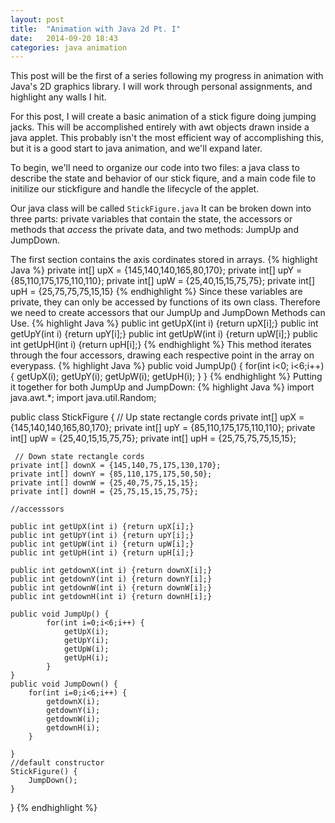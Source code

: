 ```yaml
---
layout: post
title:  "Animation with Java 2d Pt. I"
date:   2014-09-20 18:43
categories: java animation
---
```


This post will be the first of a series following my progress in animation  with Java's 2D graphics library. I will work through personal assignments, and highlight any walls I hit. 

For this post, I will create a basic animation of a stick figure doing jumping jacks. This will be accomplished entirely with awt objects drawn inside a java applet. This probably isn't the most efficient way of accomplishing this, but it is a good start to java animation, and we'll expand later. 

To begin, we'll need to organize our code into two files: a java class to describe the state and behavior of our stick fiqure, and a main code file to initilize our stickfigure and handle the lifecycle of the applet. 

Our java class will be called `StickFigure.java` It can be broken down into three parts: private variables that contain the state, the accessors or methods that *access* the private data, and two methods: JumpUp and JumpDown.

The first section contains the axis cordinates stored in arrays. 
{% highlight Java %}
        private int[] upX = {145,140,140,165,80,170};
    private int[] upY = {85,110,175,175,110,110};
    private int[] upW = {25,40,15,15,75,75};
    private int[] upH = {25,75,75,75,15,15}
{% endhighlight %}
Since these variables are private, they can only be accessed by functions of its own class.
Therefore we need to create accessors that our JumpUp and JumpDown Methods can Use.
{% highlight Java %}
        public int getUpX(int i) {return upX[i];}
    public int getUpY(int i) {return upY[i];}
    public int getUpW(int i) {return upW[i];}
    public int getUpH(int i) {return upH[i];}
{% endhighlight %}
This method iterates through the four accessors, drawing each respective point in the array on everypass. 
{% highlight Java %}
public void JumpUp() {
	for(int i<0; i<6;i++) {
		getUpX(i);
        getUpY(i);
        getUpW(i);
        getUpH(i);
	}
}
{% endhighlight %}
Putting it together for both JumpUp and JumpDown:
{% highlight Java %}
import java.awt.*;
import java.util.Random;

public class StickFigure {
   // Up state rectangle cords
    private int[] upX = {145,140,140,165,80,170};
    private int[] upY = {85,110,175,175,110,110};
    private int[] upW = {25,40,15,15,75,75};
    private int[] upH = {25,75,75,75,15,15};

     // Down state rectangle cords
    private int[] downX = {145,140,75,175,130,170};
    private int[] downY = {85,110,175,175,50,50};
    private int[] downW = {25,40,75,75,15,15};
    private int[] downH = {25,75,15,15,75,75};

    //accesssors

    public int getUpX(int i) {return upX[i];}
    public int getUpY(int i) {return upY[i];}
    public int getUpW(int i) {return upW[i];}
    public int getUpH(int i) {return upH[i];}

    public int getdownX(int i) {return downX[i];}
    public int getdownY(int i) {return downY[i];}
    public int getdownW(int i) {return downW[i];}
    public int getdownH(int i) {return downH[i];}

    public void JumpUp() {
            for(int i=0;i<6;i++) {
                getUpX(i);
                getUpY(i);
                getUpW(i);
                getUpH(i);
            }
    }
    public void JumpDown() {
        for(int i=0;i<6;i++) {
            getdownX(i);
            getdownY(i);
            getdownW(i);
            getdownH(i);
        }

    }
    //default constructor 
    StickFigure() {
        JumpDown();
    }

}
{% endhighlight %}